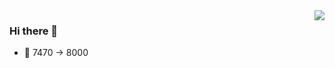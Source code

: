 <!--
- 🔭 I’m currently working on ...
- 🌱 I’m currently learning ...
- 👯 I’m looking to collaborate on ...
- 🤔 I’m looking for help with ...
- 💬 Ask me about ...
- 📫 How to reach me: ...
- 😄 Pronouns: ...
- ⚡ Fun fact: ...
-->

<img align="right" src="https://github-readme-stats-ten-gilt.vercel.app/api?username=alchemy-lee&show_icons=true&theme=buefy&count_private=true"/>

### Hi there 👋

- 🦄 7470 -> 8000
